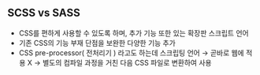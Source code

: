 ## SCSS vs SASS
- CSS를 편하게 사용할 수 있도록 하며, 추가 기능 또한 있는 확장판 스크립트 언어
- 기존 CSS의 기능 부재 단점을 보완한 다양한 기능 추가
- CSS pre-processor( 전처리기 ) 라고도 하는데 스크립팅 언어 → 곧바로 웹에 적용 X → 별도의 컴파일 과정을 거친 다음 CSS 파일로 변환하여 사용
